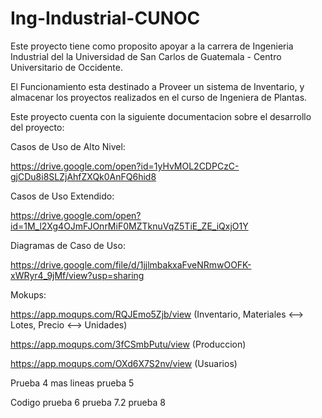 # Ing-Industrial-CUNOC
Este proyecto tiene como proposito apoyar a la carrera de Ingenieria Industrial del la Universidad de San Carlos de Guatemala - Centro Universitario de Occidente.

El Funcionamiento esta destinado a Proveer un sistema de Inventario, y almacenar los proyectos realizados en el curso de Ingeniera de Plantas.

Este proyecto cuenta con la siguiente documentacion sobre el desarrollo del proyecto:

Casos de Uso de Alto Nivel:

https://drive.google.com/open?id=1yHvMOL2CDPCzC-gjCDu8i8SLZjAhfZXQk0AnFQ6hid8

Casos de Uso Extendido:

https://drive.google.com/open?id=1M_l2Xg4OJmFJOnrMiF0MZTknuVqZ5TiE_ZE_iQxjO1Y

Diagramas de Caso de Uso:

https://drive.google.com/file/d/1jjlmbakxaFveNRmwOOFK-xWRyr4_9jMf/view?usp=sharing

Mokups:

https://app.moqups.com/RQJEmo5Zjb/view  (Inventario, Materiales <--> Lotes, Precio <--> Unidades)

https://app.moqups.com/3fCSmbPutu/view  (Produccion)

https://app.moqups.com/OXd6X7S2nv/view  (Usuarios) 


Prueba 4
mas lineas
prueba 5

Codigo
prueba 6
prueba 7.2
prueba 8

